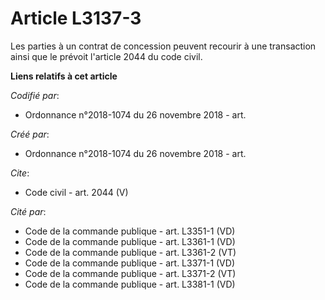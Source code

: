 # Article L3137-3

Les parties à un contrat de concession peuvent recourir à une transaction ainsi que le prévoit l'article 2044 du code civil.

**Liens relatifs à cet article**

_Codifié par_:

  - Ordonnance n°2018-1074 du 26 novembre 2018 - art.

_Créé par_:

  - Ordonnance n°2018-1074 du 26 novembre 2018 - art.

_Cite_:

  - Code civil - art. 2044 (V)

_Cité par_:

  - Code de la commande publique - art. L3351-1 (VD)
  - Code de la commande publique - art. L3361-1 (VD)
  - Code de la commande publique - art. L3361-2 (VT)
  - Code de la commande publique - art. L3371-1 (VD)
  - Code de la commande publique - art. L3371-2 (VT)
  - Code de la commande publique - art. L3381-1 (VD)
